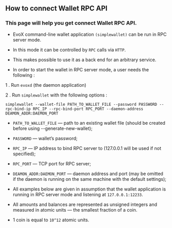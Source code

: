 ## How to connect Wallet RPC API

### **This page will help you get connect Wallet RPC API.**

* EvoX command-line wallet application `(simplewallet)` can be run in RPC server mode. 

* In this mode it can be controlled by `RPC` calls via `HTTP`. 

* This makes possible to use it as a back end for an arbitrary service.

* In order to start the wallet in RPC server mode, a user needs the following :

1 . Run `evoxd` (the daemon application)

2 . Run `simplewallet` with the following options :

```
simplewallet --wallet-file PATH_TO_WALLET_FILE --password PASSWORD --rpc-bind-ip RPC_IP --rpc-bind-port RPC_PORT --daemon-address DEAMON_ADDR:DAEMON_PORT

```

* `PATH_TO_WALLET_FILE` — path to an existing wallet file (should be created before using --generate-new-wallet);

* `PASSWORD` — wallet’s password;

* `RPC_IP` — IP address to bind RPC server to (127.0.0.1 will be used if not specified);

* `RPC_PORT` — TCP port for RPC server;

* `DEAMON_ADDR:DAEMON_PORT` — daemon address and port (may be omitted if the daemon is running on the same machine with the default settings);

* All examples below are given in assumption that the wallet application is running in RPC server mode and listening at `127.0.0.1:12233`.

* All amounts and balances are represented as unsigned integers and measured in atomic units — the smallest fraction of a coin.

* 1 coin is equal to `10^12` atomic units.
